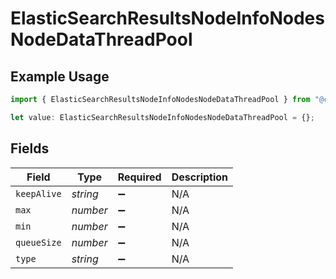 # ElasticSearchResultsNodeInfoNodesNodeDataThreadPool

## Example Usage

```typescript
import { ElasticSearchResultsNodeInfoNodesNodeDataThreadPool } from "@censys/platform-sdk/models/components";

let value: ElasticSearchResultsNodeInfoNodesNodeDataThreadPool = {};
```

## Fields

| Field              | Type               | Required           | Description        |
| ------------------ | ------------------ | ------------------ | ------------------ |
| `keepAlive`        | *string*           | :heavy_minus_sign: | N/A                |
| `max`              | *number*           | :heavy_minus_sign: | N/A                |
| `min`              | *number*           | :heavy_minus_sign: | N/A                |
| `queueSize`        | *number*           | :heavy_minus_sign: | N/A                |
| `type`             | *string*           | :heavy_minus_sign: | N/A                |